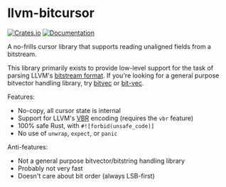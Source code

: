 llvm-bitcursor
==============

[![Crates.io](https://img.shields.io/crates/v/llvm-bitcursor)](https://crates.io/crates/llvm-bitcursor)
[![Documentation](https://docs.rs/llvm-bitcursor/badge.svg)](https://docs.rs/llvm-bitcursor)

A no-frills cursor library that supports reading unaligned fields from
a bitstream.

This library primarily exists to provide low-level support for the task
of parsing LLVM's [bitstream format](https://llvm.org/docs/BitCodeFormat.html).
If you're looking for a general purpose bitvector handling library, try
[bitvec](https://crates.io/crates/bitvec) or [bit-vec](https://crates.io/crates/bit-vec).

Features:

* No-copy, all cursor state is internal
* Support for LLVM's [VBR](https://llvm.org/docs/BitCodeFormat.html#variable-width-value) encoding
  (requires the `vbr` feature)
* 100% safe Rust, with `#![forbid(unsafe_code)]`
* No use of `unwrap`, `expect`, or `panic`

Anti-features:

* Not a general purpose bitvector/bitstring handling library
* Probably not very fast
* Doesn't care about bit order (always LSB-first)
